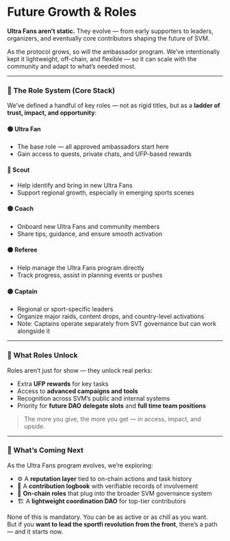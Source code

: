 # Future Growth & Roles

**Ultra Fans aren’t static.** They evolve — from early supporters to leaders, organizers, and eventually core contributors shaping the future of SVM.

As the protocol grows, so will the ambassador program. We’ve intentionally kept it lightweight, off-chain, and flexible — so it can scale with the community and adapt to what’s needed most.

***

### 🧠 The Role System (Core Stack)

We’ve defined a handful of key roles — not as rigid titles, but as a **ladder of trust, impact, and opportunity**:

#### 🟢 **Ultra Fan**

* The base role — all approved ambassadors start here
* Gain access to quests, private chats, and UFP-based rewards

#### 🔵 **Scout**

* Help identify and bring in new Ultra Fans
* Support regional growth, especially in emerging sports scenes

#### 🟡 **Coach**

* Onboard new Ultra Fans and community members
* Share tips, guidance, and ensure smooth activation

#### 🟠 **Referee**

* Help manage the Ultra Fans program directly
* Track progress, assist in planning events or pushes

#### 🟣 **Captain**

* Regional or sport-specific leaders
* Organize major raids, content drops, and country-level activations
* Note: Captains operate separately from SVT governance but can work alongside it

***

### 🎯 What Roles Unlock

Roles aren’t just for show — they unlock real perks:

* Extra **UFP rewards** for key tasks
* Access to **advanced campaigns and tools**
* Recognition across SVM’s public and internal systems
* Priority for **future DAO delegate slots** and **full time team positions**

> The more you give, the more you get — in access, impact, and upside.

***

### 🚀 What’s Coming Next

As the Ultra Fans program evolves, we’re exploring:

* ⚙️ A **reputation layer** tied to on-chain actions and task history
* 📜 A **contribution logbook** with verifiable records of involvement
* 🧩 **On-chain roles** that plug into the broader SVM governance system
* 🏗 A **lightweight coordination DAO** for top-tier contributors

None of this is mandatory. You can be as active or as chill as you want.\
But if you **want to lead the sportfi revolution from the front**, there’s a path — and it starts now.
